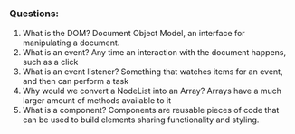 ### Questions:

1. What is the DOM?
   Document Object Model, an interface for manipulating a document.
2. What is an event?
   Any time an interaction with the document happens, such as a click
3. What is an event listener?
   Something that watches items for an event, and then can perform a task
4. Why would we convert a NodeList into an Array?
   Arrays have a much larger amount of methods available to it
5. What is a component?
   Components are reusable pieces of code that can be used to build elements sharing functionality and styling.
